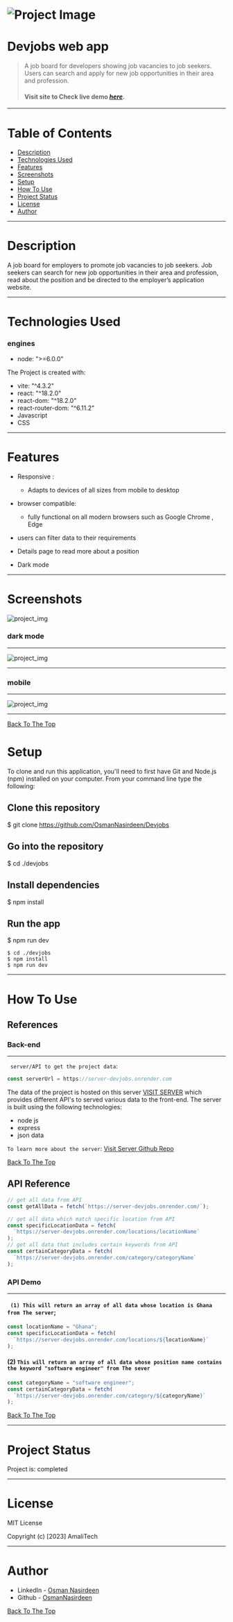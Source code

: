 # ![Project Image](./demo_img/project_tablet.png)

# Devjobs web app

> A job board for developers showing job vacancies to job seekers. Users can search and apply for new job opportunities in their area and profession.
>
> #### Visit site to Check live demo [_here_](https://amali-devjobs.netlify.app/).

---

# Table of Contents

- [Description](#description)
- [Technologies Used](#technologies-used)
- [Features](#features)
- [Screenshots](#screenshots)
- [Setup](#setup)
- [How To Use](#how-to-use)
- [Project Status](#project-status)
- [License](#license)
- [Author](#author)

---

# Description

A job board for employers to promote job vacancies to job seekers. Job seekers can search for new job opportunities in their area and profession, read about the position and be directed to the employer’s application website.

---

# Technologies Used

### engines

- node: ">=6.0.0"

The Project is created with:

- vite: "^4.3.2"
- react: "^18.2.0"
- react-dom: "^18.2.0"
- react-router-dom: "^6.11.2"
- Javascript
- CSS

---

# Features

- Responsive :

  - Adapts to devices of all sizes from mobile to desktop

- browser compatible:

  - fully functional on all modern browsers such as Google Chrome , Edge

- users can filter data to their requirements

- Details page to read more about a position

- Dark mode

---

# Screenshots

![project_img](./demo_img/project_detailspage.png)

### dark mode

---

![project_img](./demo_img/dark-mode_2.png)

---

### mobile

---

![project_img](./demo_img/project_mobile.png)

---

[Back To The Top](#devjobs-web-app)

# Setup

To clone and run this application, you'll need to first have Git and Node.js (npm) installed on your computer. From your command line type the following:

## Clone this repository

$ git clone https://github.com/OsmanNasirdeen/Devjobs

## Go into the repository

$ cd ./devjobs

## Install dependencies

$ npm install

## Run the app

$ npm run dev

```
$ cd ./devjobs
$ npm install
$ npm run dev
```

---

# How To Use

## References

### Back-end

---

` server/API to get the project data`:

```javascript
const serverUrl = https://server-devjobs.onrender.com
```

The data of the project is hosted on this server [VISIT SERVER](https://server-devjobs.onrender.com) which provides different API's to served various data to the front-end.
The server is built using the following technologies:

- node js
- express
- json data

`To learn more about the server`:
[Visit Server Github Repo](https://github.com/OsmanNasirdeen/devjobs-server)

[Back To The Top](#devjobs-web-app)

## API Reference

```javascript
// get all data from API
const getAllData = fetch(`https://server-devjobs.onrender.com/`);

// get all data which match specific location from API
const specificLocationData = fetch(
  `https://server-devjobs.onrender.com/locations/locationName`
);
// get all data that includes certain keywords from API
const certainCategoryData = fetch(
  `https://server-devjobs.onrender.com/category/categoryName`
);
```

### API Demo

---

#### ` (1) This will return an array of all data whose location is Ghana from The server`;

```javascript
const locationName = "Ghana";
const specificLocationData = fetch(
  `https://server-devjobs.onrender.com/locations/${locationName}`
);
```

#### (2) `This will return an array of all data whose position name contains the keyword "software engineer" from The sever`

```javascript
const categoryName = "software engineer";
const certainCategoryData = fetch(
  `https://server-devjobs.onrender.com/category/${categoryName}`
);
```

[Back To The Top](#devjobs-web-app)

---

# Project Status

Project is: completed

---

# License

MIT License

Copyright (c) [2023] AmaliTech

---

# Author

- LinkedIn - [Osman Nasirdeen](https://www.linkedin.com/in/osman-nasirdeen/)
- Github - [OsmanNasirdeen](https://github.com/OsmanNasirdeen)

[Back To The Top](#devjobs-web-app)
